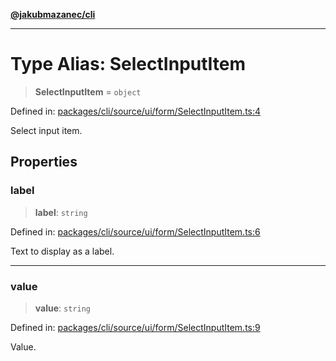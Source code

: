 [**@jakubmazanec/cli**](../README.md)

---

# Type Alias: SelectInputItem

> **SelectInputItem** = `object`

Defined in:
[packages/cli/source/ui/form/SelectInputItem.ts:4](https://github.com/jakubmazanec/tools/blob/dccfe8e5cee218e88ff4db59e4bf460975897c58/packages/cli/source/ui/form/SelectInputItem.ts#L4)

Select input item.

## Properties

### label

> **label**: `string`

Defined in:
[packages/cli/source/ui/form/SelectInputItem.ts:6](https://github.com/jakubmazanec/tools/blob/dccfe8e5cee218e88ff4db59e4bf460975897c58/packages/cli/source/ui/form/SelectInputItem.ts#L6)

Text to display as a label.

---

### value

> **value**: `string`

Defined in:
[packages/cli/source/ui/form/SelectInputItem.ts:9](https://github.com/jakubmazanec/tools/blob/dccfe8e5cee218e88ff4db59e4bf460975897c58/packages/cli/source/ui/form/SelectInputItem.ts#L9)

Value.
